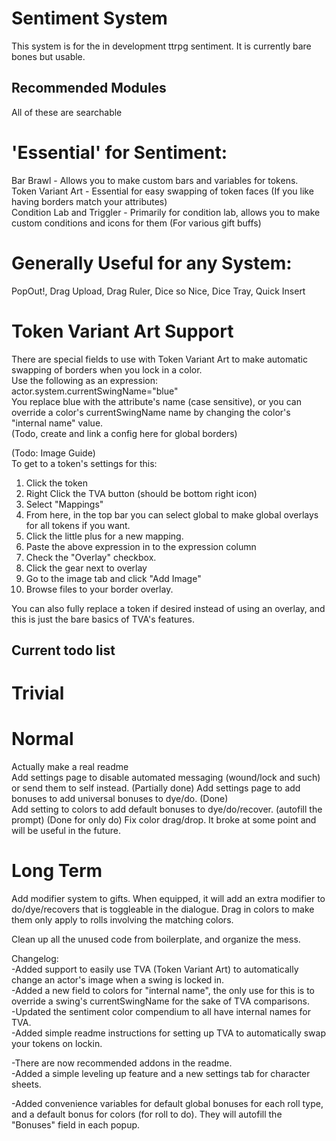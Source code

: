 # Sentiment System

This system is for the in development ttrpg sentiment. It is currently bare bones but usable.

## Recommended Modules  
All of these are searchable  
  
# 'Essential' for Sentiment:
Bar Brawl - Allows you to make custom bars and variables for tokens.  
Token Variant Art - Essential for easy swapping of token faces (If you like having borders match your attributes)  
Condition Lab and Triggler - Primarily for condition lab, allows you to make custom conditions and icons for them (For various gift buffs)  
  
# Generally Useful for any System:  
PopOut!, Drag Upload, Drag Ruler, Dice so Nice, Dice Tray, Quick Insert  
  
# Token Variant Art Support  
There are special fields to use with Token Variant Art to make automatic swapping of borders when you lock in a color.    
Use the following as an expression: actor.system.currentSwingName="blue"    
You replace blue with the attribute's name (case sensitive), or you can override a color's currentSwingName name by changing the color's "internal name" value.  
(Todo, create and link a config here for global borders)  
  
(Todo: Image Guide)  
To get to a token's settings for this:  
1) Click the token  
2) Right Click the TVA button (should be bottom right icon)  
3) Select "Mappings"  
4) From here, in the top bar you can select global to make global overlays for all tokens if you want.  
5) Click the little plus for a new mapping.  
6) Paste the above expression in to the expression column  
7) Check the "Overlay" checkbox.  
8) Click the gear next to overlay  
9) Go to the image tab and click "Add Image"  
10) Browse files to your border overlay.  
  
You can also fully replace a token if desired instead of using an overlay, and this is just the bare basics of TVA's features.

## Current todo list
# Trivial  
  
# Normal  
Actually make a real readme  
Add settings page to disable automated messaging (wound/lock and such) or send them to self instead. (Partially done) 
Add settings page to add bonuses to add universal bonuses to dye/do. (Done)  
Add setting to colors to add default bonuses to dye/do/recover. (autofill the prompt) (Done for only do) 
Fix color drag/drop. It broke at some point and will be useful in the future.  

# Long Term    
Add modifier system to gifts. When equipped, it will add an extra modifier to do/dye/recovers that is toggleable in the dialogue. Drag in colors to make them only apply to rolls involving the matching colors.  
  
Clean up all the unused code from boilerplate, and organize the mess.  
  
Changelog:  
-Added support to easily use TVA (Token Variant Art) to automatically change an actor's image when a swing is locked in.  
-Added a new field to colors for "internal name", the only use for this is to override a swing's currentSwingName for the sake of TVA comparisons.  
-Updated the sentiment color compendium to all have internal names for TVA.  
-Added simple readme instructions for setting up TVA to automatically swap your tokens on lockin.  
  
-There are now recommended addons in the readme.  
-Added a simple leveling up feature and a new settings tab for character sheets.  

-Added convenience variables for default global bonuses for each roll type, and a default bonus for colors (for roll to do). They will autofill the "Bonuses" field in each popup.